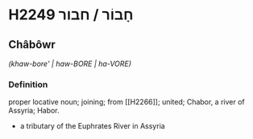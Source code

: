 # H2249 חָבוֹר / חבור

## Châbôwr

_(khaw-bore' | haw-BORE | ha-VORE)_

### Definition

proper locative noun; joining; from [[H2266]]; united; Chabor, a river of Assyria; Habor.

- a tributary of the Euphrates River in Assyria
